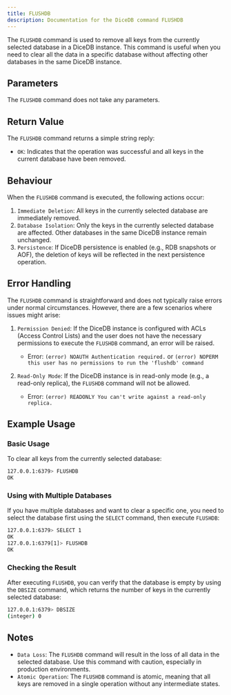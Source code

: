 ```yaml
---
title: FLUSHDB
description: Documentation for the DiceDB command FLUSHDB
---
```


The `FLUSHDB` command is used to remove all keys from the currently selected database in a DiceDB instance. This command is useful when you need to clear all the data in a specific database without affecting other databases in the same DiceDB instance.

## Parameters

The `FLUSHDB` command does not take any parameters.

## Return Value

The `FLUSHDB` command returns a simple string reply:

- `OK`: Indicates that the operation was successful and all keys in the current database have been removed.

## Behaviour

When the `FLUSHDB` command is executed, the following actions occur:

1. `Immediate Deletion`: All keys in the currently selected database are immediately removed.
1. `Database Isolation`: Only the keys in the currently selected database are affected. Other databases in the same DiceDB instance remain unchanged.
1. `Persistence`: If DiceDB persistence is enabled (e.g., RDB snapshots or AOF), the deletion of keys will be reflected in the next persistence operation.

## Error Handling

The `FLUSHDB` command is straightforward and does not typically raise errors under normal circumstances. However, there are a few scenarios where issues might arise:

1. `Permission Denied`: If the DiceDB instance is configured with ACLs (Access Control Lists) and the user does not have the necessary permissions to execute the `FLUSHDB` command, an error will be raised.

   - Error: `(error) NOAUTH Authentication required.` or `(error) NOPERM this user has no permissions to run the 'flushdb' command`

1. `Read-Only Mode`: If the DiceDB instance is in read-only mode (e.g., a read-only replica), the `FLUSHDB` command will not be allowed.

   - Error: `(error) READONLY You can't write against a read-only replica.`

## Example Usage

### Basic Usage

To clear all keys from the currently selected database:

```sh
127.0.0.1:6379> FLUSHDB
OK
```

### Using with Multiple Databases

If you have multiple databases and want to clear a specific one, you need to select the database first using the `SELECT` command, then execute `FLUSHDB`:

```sh
127.0.0.1:6379> SELECT 1
OK
127.0.0.1:6379[1]> FLUSHDB
OK
```

### Checking the Result

After executing `FLUSHDB`, you can verify that the database is empty by using the `DBSIZE` command, which returns the number of keys in the currently selected database:

```sh
127.0.0.1:6379> DBSIZE
(integer) 0
```

## Notes

- `Data Loss`: The `FLUSHDB` command will result in the loss of all data in the selected database. Use this command with caution, especially in production environments.
- `Atomic Operation`: The `FLUSHDB` command is atomic, meaning that all keys are removed in a single operation without any intermediate states.
